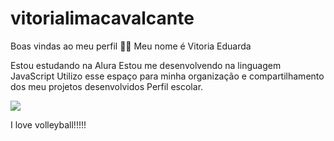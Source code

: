 # vitorialimacavalcante
Boas vindas ao meu perfil 💙💙
Meu nome é Vitoria Eduarda

Estou estudando na Alura
Estou me desenvolvendo na linguagem JavaScript
Utilizo esse espaço para minha organização e compartilhamento dos meu projetos desenvolvidos
Perfil escolar.

![](https://media.tenor.com/jKSmROV4EN4AAAAM/spiking-the-ball-t%C4%ABna-graudi%C5%86a.gif)


I love volleyball!!!!!
